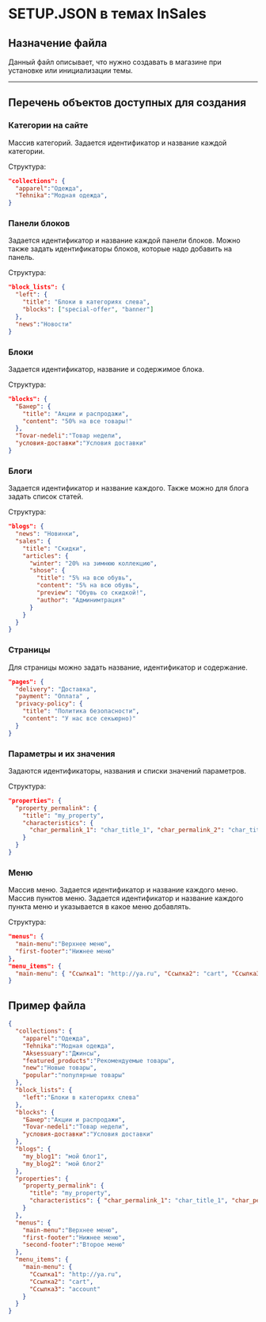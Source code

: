 # SETUP.JSON в темах InSales

## Назначение файла

Данный файл описывает, что нужно создавать в магазине при установке или инициализации темы.

---

## Перечень объектов доступных для создания

### Категории на сайте

Массив категорий. Задается идентификатор и название каждой категории.

Структура:

```JSON
"collections": {
  "apparel":"Одежда",
  "Tehnika":"Модная одежда",
}
```

### Панели блоков

Задается идентификатор и название каждой панели блоков. Можно также задать идентификаторы блоков, которые надо добавить на панель.

Структура:

```JSON
"block_lists": {
  "left": {
    "title": "Блоки в категориях слева",
    "blocks": ["special-offer", "banner"]
  },
  "news":"Новости"
}
```

### Блоки
Задается идентификатор, название и содержимое блока.

Структура:

```JSON
"blocks": {
  "Банер": {
    "title": "Акции и распродажи",
    "content": "50% на все товары!"
  },
  "Tovar-nedeli":"Товар недели",
  "условия-доставки":"Условия доставки"
}
```

### Блоги
Задается идентификатор и название каждого. Также можно для блога задать список статей.

Структура:

```JSON
"blogs": {
  "news": "Новинки",
  "sales": {
    "title": "Скидки",
    "articles": {
      "winter": "20% на зимнюю коллекцию",
      "shose": {
        "title": "5% на всю обувь",
        "content": "5% на всю обувь",
        "preview": "Обувь со скидкой!",
        "author": "Админимтрация"
      }
    }
  }
}
```

### Страницы
Для страницы можно задать название, идентификатор и содержание.

```json
"pages": {
  "delivery": "Доставка",
  "payment": "Оплата" ,
  "privacy-policy": {
    "title": "Политика безопасности",
    "content": "У нас все секьюрно)"
  }
}
```

### Параметры и их значения
Задаются идентификаторы, названия и списки значений параметров.

Структура:

```JSON
"properties": {
  "property_permalink": {
    "title": "my_property",
    "characteristics": {
      "char_permalink_1": "char_title_1", "char_permalink_2": "char_title_2"
    }
  }
}
```

### Меню
Массив меню. Задается идентификатор и название каждого меню. Массив пунктов меню. Задается идентификатор и название каждого пункта меню и указывается в какое меню добавлять.

Структура:

```JSON
"menus": {
  "main-menu":"Верхнее меню",
  "first-footer":"Нижнее меню"
},
"menu_items": {
  "main-menu": { "Ссылка1": "http://ya.ru", "Ссылка2": "cart", "Ссылка3": "account" }
}
```


## Пример файла

```JSON
{
  "collections": {
    "apparel":"Одежда",
    "Tehnika":"Модная одежда",
    "Aksessuary":"Джинсы",
    "featured_products":"Рекомендуемые товары",
    "new":"Новые товары",
    "popular":"популярные товары"
  },
  "block_lists": {
    "left":"Блоки в категориях слева"
  },
  "blocks": {
    "Банер":"Акции и распродажи",
    "Tovar-nedeli":"Товар недели",
    "условия-доставки":"Условия доставки"
  },
  "blogs": {
    "my_blog1": "мой блог1",
    "my_blog2": "мой блог2"
  },
  "properties": {
    "property_permalink": {
      "title": "my_property",
      "characteristics": { "char_permalink_1": "char_title_1", "char_permalink_2": "char_title_2" }
    }
  },
  "menus": {
    "main-menu":"Верхнее меню",
    "first-footer":"Нижнее меню",
    "second-footer":"Второе меню"
  },
  "menu_items": {
    "main-menu": {
      "Ссылка1": "http://ya.ru",
      "Ссылка2": "cart",
      "Ссылка3": "account"
    }
  }
}
```
